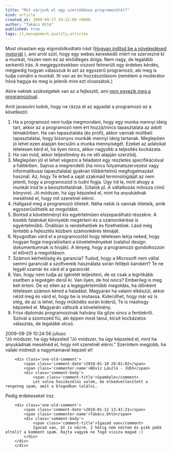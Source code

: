 ```yaml
---
title: "Mit várjunk el egy szerződéses programozótól?"
kind: article
created_at: 2009-09-27 19:22:09 +0000
author: "Takács Ottó"
published: true
tags: it,management,quality,articles
---
```

Most olvastam egy elgondolkodtató írást ([Hogyan indítsd be a növekedésed motorját](http://hun2.org/blog/teljes/hogyan_inditsd_be_a_novekedesed_motorjat/) ), ami arról szól, hogy egy webes kereskedő miért ne szervezné ki a munkát, hiszen nem ez az elsődleges dolga. Nem nagy, de legalább serkentő írás. A megjegyzésekben viszont felmerült egy érdekes kérdés, mégpedig hogyan válasszuk ki azt az egyszerű programozó, aki meg is tudja csinálni a munkát. Itt van az én hozzászólásom (remélem a moderátor hóvá hagyja és meg is jelenik mire ezt olvassátok.)

Akire nektek szükségetek van az a fejlesztő, ami [nem egyezik meg a programozóval](http://www.ericsink.com/No_Programmers.html).

<!--break-->

Amit javasolni tudok, hogy ne rázza át az agyadat a programozó az a következő:

1. Ha a programozó nem tudja megmondani, hogy egy munka mennyi ideig tart, akkor az a programozó nem ért hozzá/nincs tapasztalata az adott témakörben. Ha van tapasztalata (és profi), akkor vannak múltbeli tapasztalatai, hogy bizonyos munkák mennyi ideig tartanak. Meglepően jó lehet ezen alapján becsülni a munka mennyiségét. Ezeket az adatokat tételesen kérd el, ha ilyen nincs, akkor nagyobb a teljesítés kockázata.
2. Ha van mód, akkor teljesítmény és ne idő alapján szerződj. 
3. Meglepően jól el lehet végezni a feladatot egy részletes specifikációval a háttérben. Sajnos a megrendelő (ha nincs folyamatszervezési vagy informatikusai tapasztalata) gyakran többértelmű megfogalmazást használ. Az, hogy Te érted a saját szakmád terminológiáját az nem jelenti, hogy a programozód is tudni fogja. Úgy írd le, mint ahogy a munkát írod le a beosztottaidnak. (Utalok pl.  A vállalkozás mítosza című könyvre). Jó módszer, ha úgy képzeled el, mint ha anyukádnak mesélnéd el, hogy mit szeretnél elérni.
4. Hallgasd meg a programozó ötleteit. Néha nekik is vannak ötleteik, amik egyszerűsíthetik az megoldást.
5. Bontsd a követelményt kis egyértelműen elszeparálható részekre. A kisebb falatokat könnyebb megérteni és a számonkérése is egyértelműbb. Önállóan is rendelhetőek és fizethetőek. Lásd még lentebb a fejlesztés közbeni számonkérés témáját.
6. Nyugodtan várd el a programozótól hogy tételesen leírja neked, hogy hogyan fogja megvalósítani a követelményeket (valahol design dokumentumnak is hívják). A lényeg, hogy a programozó gondolkozzon el előre(!) a megoldáson.
7. Számon kérhetőség és garancia? Tudod, hogy a Microsoft nem vállal semmi garanciát a szoftvereik használata során fellépő károkért? Te ne legyél szamár és várd el a garanciát. 
8. Van, hogy nem tudja az ígéretét teljesíteni, de ez csak a legritkább esetben a legvégén derül ki. Van ilyen, de hol nincs? Emberileg is meg kell érteni. De ez ellen az a legegyértelműbb megoldás, ha időnként tételesen számon kéred a haladást. Magyarán ha valami elkészül, akkor nézd meg és várd el, hogy be is mutassa. Kiderülhet, hogy már ez is elég, de az is lehet, hogy működés során kiderül, Te is máshogy képzeled el. Magyarán változik a követelmény.
9. Friss diplomás programozónak halvány lila gőze sincs a fentiekről. Szóval a szomszéd fiú, aki éppen most tanul, kicsit kockázatos választás, de legalább olcsó.



<div class='old-comments'>
		<div class='one-old-comment'>
			<span class='comment-date'>2009-09-29 10:24:56</span>
			<span class='commenter-name'>juliusc</span>
			<div class='comment-body'>
				<span class='comment-title'>"Jó módszer, ha úgy képzeled</comment>
				"Jó módszer, ha úgy képzeled el, mint ha anyukádnak mesélnéd el, hogy mit szeretnél elérni."
Szerintem megjobb, ha valaki midnezt a nagymamaval kepzeli el!
			</div>
		</div>
		
		<div class='one-old-comment'>
			<span class='comment-date'>2010-01-10 20:01:02</span>
			<span class='commenter-name'>Bővíz László - JUEX</span>
			<div class='comment-body'>
				<span class='comment-title'>Spambele</comment>
				Let volna hozzászólni valóm, de elkedvetlenített a rengeteg spam, amit a blogodban találni.
Pedig érdekeseket írsz.
			</div>
		</div>
		
		<div class='one-old-comment'>
			<span class='comment-date'>2010-01-12 13:41:21</span>
			<span class='commenter-name'>Takács.Ottó</span>
			<div class='comment-body'>
				<span class='comment-title'>Igazad van</comment>
				Igazad van, át is nézrm. 2 hétig nem néztem és pikk pakk eltelit a komment spam. Rajta vagyok ne fogd vissza magad :)
			</div>
		</div>
		</div>